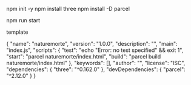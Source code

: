 npm init -y
npm install three
npm install -D parcel

npm run start

template

{
"name": "naturemorte",
"version": "1.0.0",
"description": "",
"main": "index.js",
"scripts": {
"test": "echo \"Error: no test specified\" && exit 1",
"start": "parcel naturemorte/index.html",
"build": "parcel build naturemorte/index.html"
},
"keywords": [],
"author": "",
"license": "ISC",
"dependencies": {
"three": "^0.162.0"
},
"devDependencies": {
"parcel": "^2.12.0"
}
}
